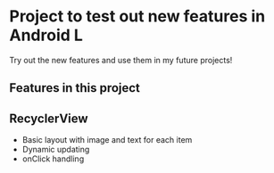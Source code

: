 Project to test out new features in Android L
===

Try out the new features and use them in my future projects!

Features in this project
---

## RecyclerView
+ Basic layout with image and text for each item
+ Dynamic updating
+ onClick handling
